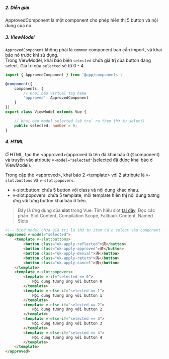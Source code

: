 ##### 2. Diễn giải
ApprovedComponent là một component cho phép hiển thị 5 button và nội dung của nó.

##### 3. ViewModel

`ApprovedComponent` không phải là `common` component bạn cần import, và khai báo nó trước khi sử dụng.  
Trong ViewModel, khai báo biến `selected` chứa giá trị của button đang select. Giá trị của `selected` sẽ từ 0 - 4.

```typescript
import { ApprovedComponent } from '@app/components';

@component({
    components: {
        // khai báo virtual tag name
        'approved': ApprovedComponent
    }
})
export class ViewModel extends Vue {

    // khai báo model selected (sẽ trả ra theo thứ tự select)
    public selected: number = 0;
}
```

##### 4. HTML

Ở HTML, tạo thẻ &lt;approved&gt;(approved là tên đã khai báo ở @component) và truyền vào atribute `v-model="selected"`(selected đã được khai báo ở ViewModel).  

Trong cặp thẻ &lt;approved&gt;, khai báo 2 &lt;template&gt; với 2 attribute là `v-slot:buttons` và `v-slot:popovers`.  

- v-slot:button: chứa 5 button với class và nội dung khác nhau.
- v-slot:popovers: chứa 5 template, mỗi template hiển thị nội dung tương ứng với từng button khai báo ở trên.

> Đây là ứng dụng của **slot** trong Vue. Tìm hiểu slot [tại đây](https://vuejs.org/v2/guide/components-slots.html). Đọc các phần: Slot Content, Compilation Scope, Fallback Content, Named Slots

```html
<!-- bind model chứa giá trị là thứ tự item cần select vào component -->
<approved v-model="selected">
    <template v-slot:buttons>
        <button class="uk-apply-reflected">済</button>
        <button class="uk-apply-approved">済</button>
        <button class="uk-apply-denial">済</button>
        <button class="uk-apply-return">済</button>
        <button class="uk-apply-cancel">済</button>
    </template>
    <template v-slot:popovers>
        <template v-if="selected == 0">
            Nội dung tương ứng với button 0
        </template>
        <template v-else-if="selected == 1">
            Nội dung tương ứng với button 1
        </template>
        <template v-else-if="selected == 2">
            Nội dung tương ứng với button 2
        </template>
        <template v-else-if="selected == 3">
            Nội dung tương ứng với button 3
        </template>
        <template v-else-if="selected == 4">
            Nội dung tương ứng với button 4
        </template>
    </template>
</approved>
```